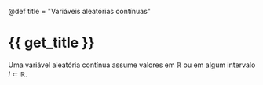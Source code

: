 @def title = "Variáveis aleatórias contínuas"

# {{ get_title }}

Uma variável aleatória contínua assume valores em $\mathbb{R}$ ou em algum intervalo $I\subset \mathbb{R}$.
